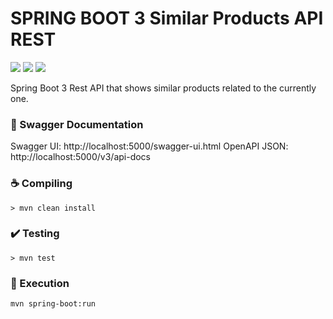 # SPRING BOOT 3 Similar Products API REST

![](https://img.shields.io/badge/Java-ED8B00?style=flat&logo=openjdk&logoColor=white)
![](https://img.shields.io/badge/SpringBoot-3-green)
![](https://img.shields.io/badge/docker-%230db7ed.svg?style=for-the-badge&logo=docker&logoColor=white)

Spring Boot 3 Rest API that shows similar products related to the currently one.

### :bookmark_tabs: Swagger Documentation
Swagger UI: http://localhost:5000/swagger-ui.html
OpenAPI JSON: http://localhost:5000/v3/api-docs

### :coffee: Compiling
`> mvn clean install`

### :heavy_check_mark: Testing
`> mvn test`

### :rocket: Execution
`mvn spring-boot:run`
